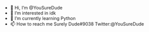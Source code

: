- 👋 Hi, I’m @YouSureDude 
- 👀 I’m interested in idk
- 🌱 I’m currently learning Python
- 📫 How to reach me Surely Dude#9038 Twitter:@YouSureDude

<!---
YouSureDude/YouSureDude is a ✨ special ✨ repository because its `README.md` (this file) appears on your GitHub profile.
You can click the Preview link to take a look at your changes.
--->
